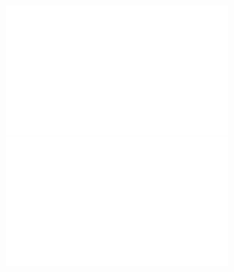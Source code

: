 ![](https://raw.githubusercontent.com/lawndoc/github-stats-transparent/output/generated/languages.svg)
![](https://raw.githubusercontent.com/lawndoc/github-stats-transparent/output/generated/overview.svg)
